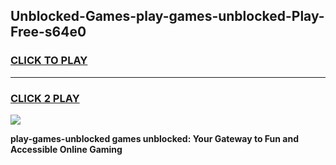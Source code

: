 
## Unblocked-Games-play-games-unblocked-Play-Free-s64e0
<h3>
<a href="https://premium76.site?title=play-games-unblocked&ref=23A">CLICK TO PLAY</a></h3>
<hr>

<h3>
<a href="https://premium76.site?title=play-games-unblocked&ref=23A">CLICK 2 PLAY</a>
  
</h3>

<a href="https://premium76.site?title=play-games-unblocked&ref=23A"><img src="https://clearcache.store/games.png"></a>


**play-games-unblocked games unblocked: Your Gateway to Fun and Accessible Online Gaming**
